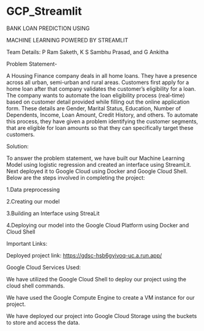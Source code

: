 # GCP_Streamlit


BANK LOAN PREDICTION USING

MACHINE LEARNING POWERED BY STREAMLIT

Team Details: P Ram Saketh, K S Sambhu Prasad, and G Ankitha

Problem Statement- 

A Housing Finance company deals in all home loans. They have a presence across all urban, semi-urban and rural areas. Customers first apply for a home loan after that company validates the customer’s eligibility for a loan. The company wants to automate the loan eligibility process (real-time) based on customer detail provided while filling out the online application form. These details are Gender, Marital Status, Education, Number of Dependents, Income, Loan Amount, Credit History, and others. To automate this process, they have given a problem identifying the customer segments, that are eligible for loan amounts so that they can specifically target these customers. 


Solution:

To answer the problem statement, we have built our Machine Learning Model using logistic regression and created an interface using StreamLit. Next deployed it to Google Cloud using Docker and Google Cloud Shell.  Below are the steps involved in completing the project:

1.Data preprocessing 

2.Creating our model

3.Building an Interface using StreaLit

4.Deploying our model into the Google Cloud Platform using Docker and Cloud Shell

Important Links:

Deployed project link: https://gdsc-hsb6gyivoq-uc.a.run.app/

Google Cloud Services Used:

We have utilized the Google Cloud Shell to deploy our project using the cloud shell commands. 

We have used the Google Compute Engine to create a VM instance for our project. 

We have deployed our project into Google Cloud Storage using the buckets to store and access the data. 

